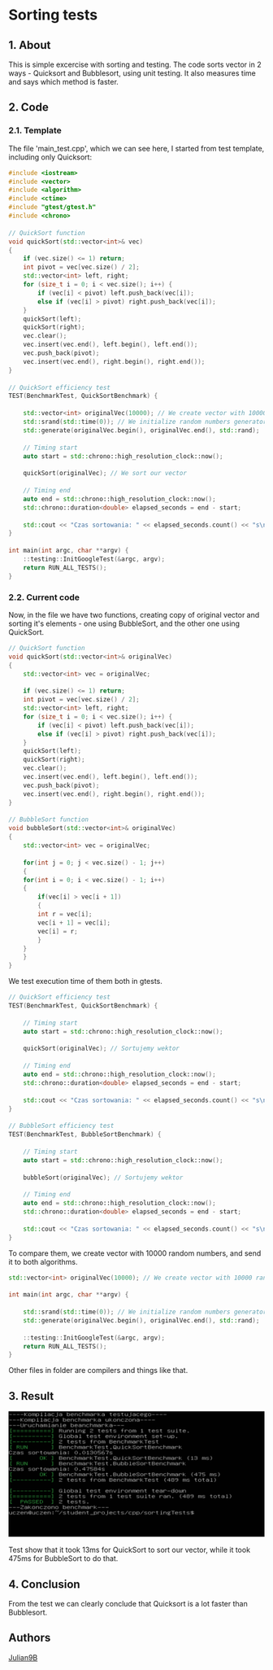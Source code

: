 # Sorting tests

## 1. About
This is simple excercise with sorting and testing. The code sorts vector in 2 ways - Quicksort and Bubblesort, using unit testing. It also measures time and says which method is faster.

## 2. Code

### 2.1. Template

The file 'main_test.cpp', which we can see here, I started from test template, including only Quicksort:
```cpp
#include <iostream>
#include <vector>
#include <algorithm>
#include <ctime>
#include "gtest/gtest.h"
#include <chrono>

// QuickSort function
void quickSort(std::vector<int>& vec)
{
    if (vec.size() <= 1) return;
    int pivot = vec[vec.size() / 2];
    std::vector<int> left, right;
    for (size_t i = 0; i < vec.size(); i++) {
        if (vec[i] < pivot) left.push_back(vec[i]);
        else if (vec[i] > pivot) right.push_back(vec[i]);
    }
    quickSort(left);
    quickSort(right);
    vec.clear();
    vec.insert(vec.end(), left.begin(), left.end());
    vec.push_back(pivot);
    vec.insert(vec.end(), right.begin(), right.end());
}

// QuickSort efficiency test
TEST(BenchmarkTest, QuickSortBenchmark) {

    std::vector<int> originalVec(10000); // We create vector with 10000 random numbers
    std::srand(std::time(0)); // We initialize random numbers generator
    std::generate(originalVec.begin(), originalVec.end(), std::rand);
    
    // Timing start
    auto start = std::chrono::high_resolution_clock::now();

    quickSort(originalVec); // We sort our vector

    // Timing end
    auto end = std::chrono::high_resolution_clock::now();
    std::chrono::duration<double> elapsed_seconds = end - start;

    std::cout << "Czas sortowania: " << elapsed_seconds.count() << "s\n";
}

int main(int argc, char **argv) {
    ::testing::InitGoogleTest(&argc, argv);
    return RUN_ALL_TESTS();
}
```

### 2.2. Current code

Now, in the file we have two functions, creating copy of original vector and sorting it's elements - one using BubbleSort, and the other one using QuickSort.

```cpp
// QuickSort function
void quickSort(std::vector<int>& originalVec)
{
    std::vector<int> vec = originalVec;

    if (vec.size() <= 1) return;
    int pivot = vec[vec.size() / 2];
    std::vector<int> left, right;
    for (size_t i = 0; i < vec.size(); i++) {
        if (vec[i] < pivot) left.push_back(vec[i]);
        else if (vec[i] > pivot) right.push_back(vec[i]);
    }
    quickSort(left);
    quickSort(right);
    vec.clear();
    vec.insert(vec.end(), left.begin(), left.end());
    vec.push_back(pivot);
    vec.insert(vec.end(), right.begin(), right.end());
}

// BubbleSort function
void bubbleSort(std::vector<int>& originalVec)
{
    std::vector<int> vec = originalVec;

    for(int j = 0; j < vec.size() - 1; j++)
    {
	for(int i = 0; i < vec.size() - 1; i++)
	{
	    if(vec[i] > vec[i + 1])
	    {
		int r = vec[i];
		vec[i + 1] = vec[i];
		vec[i] = r;
	    }
	}
    }
}
```

We test execution time of them both in gtests.

```cpp
// QuickSort efficiency test
TEST(BenchmarkTest, QuickSortBenchmark) {

    // Timing start
    auto start = std::chrono::high_resolution_clock::now();

    quickSort(originalVec); // Sortujemy wektor

    // Timing end
    auto end = std::chrono::high_resolution_clock::now();
    std::chrono::duration<double> elapsed_seconds = end - start;

    std::cout << "Czas sortowania: " << elapsed_seconds.count() << "s\n";
}

// BubbleSort efficiency test
TEST(BenchmarkTest, BubbleSortBenchmark) {

    // Timing start
    auto start = std::chrono::high_resolution_clock::now();

    bubbleSort(originalVec); // Sortujemy wektor

    // Timing end
    auto end = std::chrono::high_resolution_clock::now();
    std::chrono::duration<double> elapsed_seconds = end - start;

    std::cout << "Czas sortowania: " << elapsed_seconds.count() << "s\n";
}
```

To compare them, we create vector with 10000 random numbers, and send it to both algorithms.

```cpp
std::vector<int> originalVec(10000); // We create vector with 10000 random numbers

int main(int argc, char **argv) {

    std::srand(std::time(0)); // We initialize random numbers generator
    std::generate(originalVec.begin(), originalVec.end(), std::rand);

    ::testing::InitGoogleTest(&argc, argv);
    return RUN_ALL_TESTS();
}
```

Other files in folder are compilers and things like that.

## 3. Result

![Result in console](../../images/TestResult.PNG)

Test show that it took 13ms for QuickSort to sort our vector, while it took 475ms for BubbleSort to do that.

## 4. Conclusion

From the test we can clearly conclude that Quicksort is a lot faster than Bubblesort.

## Authors
[Julian9B](https://github.com/Julian9B)
